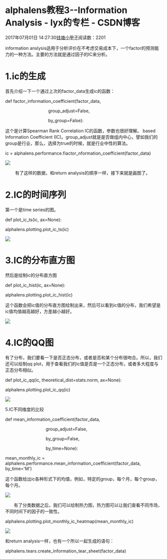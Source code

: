 # alphalens教程3--Information Analysis - lyx的专栏 - CSDN博客





2017年07月01日 14:27:30[钱塘小甲子](https://me.csdn.net/qtlyx)阅读数：2201








information anslysis适用于分析评价在不考虑交易成本下，一个factor的预测能力的一种方法。主要的方法就是通过因子的IC来分析。

# 1.ic的生成
首先介绍一下一个通过上次的factor_data生成ic的函数：

def factor_information_coefficient(factor_data,

                                   group_adjust=False,

                                   by_group=False):

这个是计算Spearman Rank Correlation IC的函数，参数也很好理解。 based Information Coefficient (IC)。group_adjust就是是否做组内中心，譬如我们的group是行业，那么，选择为true的时候，就是行业中性的算法。

ic = alphalens.performance.fiactor_nformation_coefficient(factor_data)

![](https://img-blog.csdn.net/20170701141756129?watermark/2/text/aHR0cDovL2Jsb2cuY3Nkbi5uZXQvcXRseXg=/font/5a6L5L2T/fontsize/400/fill/I0JBQkFCMA==/dissolve/70/gravity/Center)


        有了这样的数据，和return analysis的顺序一样，接下来就是画图了。


# 2.IC的时间序列        



第一个是time series的图。

def plot_ic_ts(ic, ax=None):

alphalens.plotting.plot_ic_ts(ic)


![](https://img-blog.csdn.net/20170701141813087?watermark/2/text/aHR0cDovL2Jsb2cuY3Nkbi5uZXQvcXRseXg=/font/5a6L5L2T/fontsize/400/fill/I0JBQkFCMA==/dissolve/70/gravity/Center)




# 3.IC的分布直方图  

然后是绘制ic的分布直方图

def plot_ic_hist(ic, ax=None):

alphalens.plotting.plot_ic_hist(ic)

这个函数会把ic值的分布直方图绘制出来，然后可以看到ic值的分布，我们希望是ic值均值越高越好，方差越小越好。

![](https://img-blog.csdn.net/20170701141834301?watermark/2/text/aHR0cDovL2Jsb2cuY3Nkbi5uZXQvcXRseXg=/font/5a6L5L2T/fontsize/400/fill/I0JBQkFCMA==/dissolve/70/gravity/Center)



# 4.IC的QQ图        

有了分布，我们要看一下是否正态分布，或者是否和某个分布很吻合。所以，我们还可以绘制qq plot，用于查看我们的ic值是否是一个正态分布，或者多大程度与正态分布相似。

def plot_ic_qq(ic, theoretical_dist=stats.norm, ax=None):

alphalens.plotting.plot_ic_qq(ic)


![](https://img-blog.csdn.net/20170701141944567?watermark/2/text/aHR0cDovL2Jsb2cuY3Nkbi5uZXQvcXRseXg=/font/5a6L5L2T/fontsize/400/fill/I0JBQkFCMA==/dissolve/70/gravity/Center)


5.IC不同维度的比较

def mean_information_coefficient(factor_data,

                                 group_adjust=False,

                                 by_group=False,

                                 by_time=None):

mean_monthly_ic = alphalens.performance.mean_information_coefficient(factor_data, by_time='M')

这个函数给出ic各种形式下的均值，例如，特定的group，每个月，每个group，每个月。 


![](https://img-blog.csdn.net/20170701142006761?watermark/2/text/aHR0cDovL2Jsb2cuY3Nkbi5uZXQvcXRseXg=/font/5a6L5L2T/fontsize/400/fill/I0JBQkFCMA==/dissolve/70/gravity/Center)


       有了分类数据之后，我们可以绘制热力图，热力图可以让我们查看不同市场，不同时间下的因子的一致性。

alphalens.plotting.plot_monthly_ic_heatmap(mean_monthly_ic)


![](https://img-blog.csdn.net/20170701142029597?watermark/2/text/aHR0cDovL2Jsb2cuY3Nkbi5uZXQvcXRseXg=/font/5a6L5L2T/fontsize/400/fill/I0JBQkFCMA==/dissolve/70/gravity/Center)


和return analysis一样，也有一个所以一起生成的语句：

alphalens.tears.create_information_tear_sheet(factor_data)







